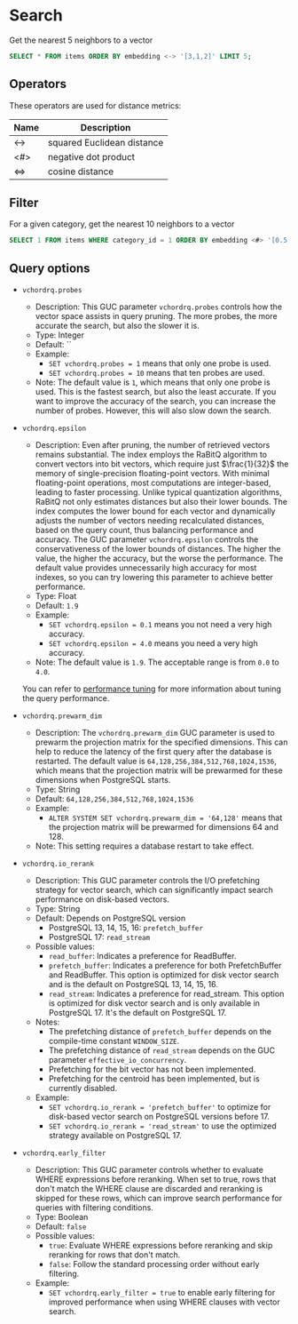 # Search

Get the nearest 5 neighbors to a vector

```sql
SELECT * FROM items ORDER BY embedding <-> '[3,1,2]' LIMIT 5;
```

## Operators

These operators are used for distance metrics:

| Name  | Description                |
| ----  | -------------------------- |
| <->   | squared Euclidean distance |
| <#>   | negative dot product       |
| <=>   | cosine distance            |

## Filter

For a given category, get the nearest 10 neighbors to a vector
```sql
SELECT 1 FROM items WHERE category_id = 1 ORDER BY embedding <#> '[0.5,0.5,0.5]' limit 10
```

## Query options

- `vchordrq.probes`
    - Description: This GUC parameter `vchordrq.probes` controls how the vector space assists in query pruning. The more probes, the more accurate the search, but also the slower it is.
    - Type: Integer
    - Default: ``
    - Example:
        - `SET vchordrq.probes = 1` means that only one probe is used.
        - `SET vchordrq.probes = 10` means that ten probes are used.
    - Note: The default value is `1`, which means that only one probe is used. This is the fastest search, but also the least accurate. If you want to improve the accuracy of the search, you can increase the number of probes. However, this will also slow down the search.
- `vchordrq.epsilon`
    - Description: Even after pruning, the number of retrieved vectors remains substantial. The index employs the RaBitQ algorithm to convert vectors into bit vectors, which require just $\frac{1}{32}$ the memory of single-precision floating-point vectors. With minimal floating-point operations, most computations are integer-based, leading to faster processing. Unlike typical quantization algorithms, RaBitQ not only estimates distances but also their lower bounds. The index computes the lower bound for each vector and dynamically adjusts the number of vectors needing recalculated distances, based on the query count, thus balancing performance and accuracy. The GUC parameter `vchordrq.epsilon` controls the conservativeness of the lower bounds of distances. The higher the value, the higher the accuracy, but the worse the performance. The default value provides unnecessarily high accuracy for most indexes, so you can try lowering this parameter to achieve better performance.
    - Type: Float
    - Default: `1.9`
    - Example:
        - `SET vchordrq.epsilon = 0.1` means you not need a very high accuracy. 
        - `SET vchordrq.epsilon = 4.0` means you need a very high accuracy.
    - Note: The default value is `1.9`. The acceptable range is from `0.0` to `4.0`.

    You can refer to [performance tuning](../usage/performance-tuning#query-performance) for more information about tuning the query performance.
- `vchordrq.prewarm_dim`
    - Description: The `vchordrq.prewarm_dim` GUC parameter is used to prewarm the projection matrix for the specified dimensions. This can help to reduce the latency of the first query after the database is restarted. The default value is `64,128,256,384,512,768,1024,1536`, which means that the projection matrix will be prewarmed for these dimensions when PostgreSQL starts.
    - Type: String
    - Default: `64,128,256,384,512,768,1024,1536`
    - Example:
        - `ALTER SYSTEM SET vchordrq.prewarm_dim = '64,128'` means that the projection matrix will be prewarmed for dimensions 64 and 128.
    - Note: This setting requires a database restart to take effect.
- `vchordrq.io_rerank`
    - Description: This GUC parameter controls the I/O prefetching strategy for vector search, which can significantly impact search performance on disk-based vectors.
    - Type: String
    - Default: Depends on PostgreSQL version
        - PostgreSQL 13, 14, 15, 16: `prefetch_buffer`
        - PostgreSQL 17: `read_stream`
    - Possible values:
        - `read_buffer`: Indicates a preference for ReadBuffer.
        - `prefetch_buffer`: Indicates a preference for both PrefetchBuffer and ReadBuffer. This option is optimized for disk vector search and is the default on PostgreSQL 13, 14, 15, 16.
        - `read_stream`: Indicates a preference for read_stream. This option is optimized for disk vector search and is only available in PostgreSQL 17. It's the default on PostgreSQL 17.
    - Notes:
        - The prefetching distance of `prefetch_buffer` depends on the compile-time constant `WINDOW_SIZE`.
        - The prefetching distance of `read_stream` depends on the GUC parameter `effective_io_concurrency`.
        - Prefetching for the bit vector has not been implemented.
        - Prefetching for the centroid has been implemented, but is currently disabled.
    - Example:
        - `SET vchordrq.io_rerank = 'prefetch_buffer'` to optimize for disk-based vector search on PostgreSQL versions before 17.
        - `SET vchordrq.io_rerank = 'read_stream'` to use the optimized strategy available on PostgreSQL 17.
- `vchordrq.early_filter`
    - Description: This GUC parameter controls whether to evaluate WHERE expressions before reranking. When set to true, rows that don't match the WHERE clause are discarded and reranking is skipped for these rows, which can improve search performance for queries with filtering conditions.
    - Type: Boolean
    - Default: `false`
    - Possible values:
        - `true`: Evaluate WHERE expressions before reranking and skip reranking for rows that don't match.
        - `false`: Follow the standard processing order without early filtering.
    - Example:
        - `SET vchordrq.early_filter = true` to enable early filtering for improved performance when using WHERE clauses with vector search.



